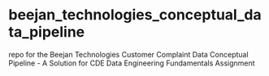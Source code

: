 # beejan_technologies_conceptual_data_pipeline
repo for the Beejan Technologies Customer Complaint Data Conceptual Pipeline - A Solution for CDE Data Engineering Fundamentals Assignment
